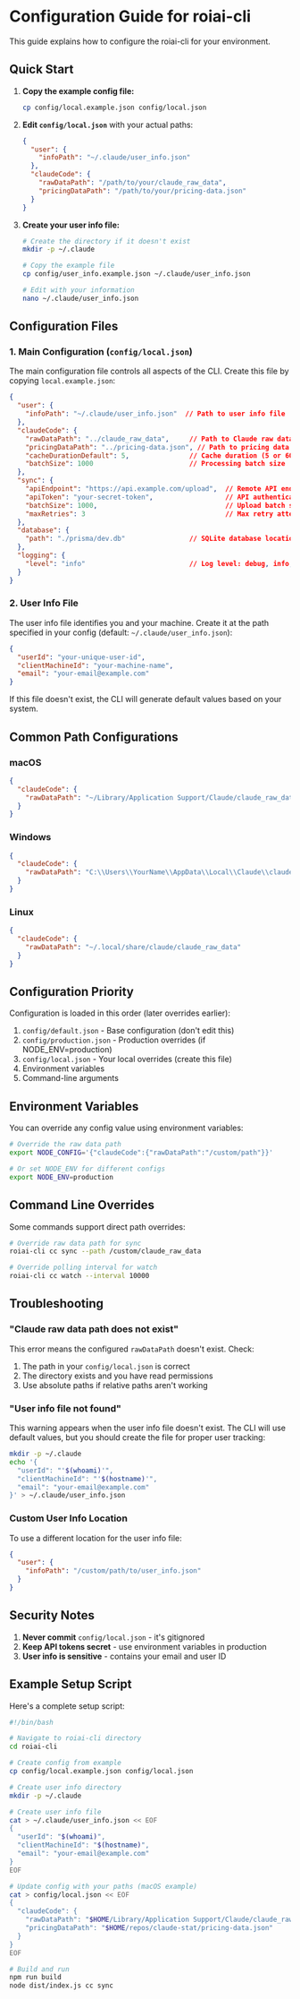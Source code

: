 # Configuration Guide for roiai-cli

This guide explains how to configure the roiai-cli for your environment.

## Quick Start

1. **Copy the example config file:**
   ```bash
   cp config/local.example.json config/local.json
   ```

2. **Edit `config/local.json`** with your actual paths:
   ```json
   {
     "user": {
       "infoPath": "~/.claude/user_info.json"
     },
     "claudeCode": {
       "rawDataPath": "/path/to/your/claude_raw_data",
       "pricingDataPath": "/path/to/your/pricing-data.json"
     }
   }
   ```

3. **Create your user info file:**
   ```bash
   # Create the directory if it doesn't exist
   mkdir -p ~/.claude
   
   # Copy the example file
   cp config/user_info.example.json ~/.claude/user_info.json
   
   # Edit with your information
   nano ~/.claude/user_info.json
   ```

## Configuration Files

### 1. Main Configuration (`config/local.json`)

The main configuration file controls all aspects of the CLI. Create this file by copying `local.example.json`:

```json
{
  "user": {
    "infoPath": "~/.claude/user_info.json"  // Path to user info file
  },
  "claudeCode": {
    "rawDataPath": "../claude_raw_data",     // Path to Claude raw data
    "pricingDataPath": "../pricing-data.json", // Path to pricing data
    "cacheDurationDefault": 5,               // Cache duration (5 or 60 minutes)
    "batchSize": 1000                        // Processing batch size
  },
  "sync": {
    "apiEndpoint": "https://api.example.com/upload",  // Remote API endpoint
    "apiToken": "your-secret-token",                  // API authentication
    "batchSize": 1000,                                // Upload batch size
    "maxRetries": 3                                   // Max retry attempts
  },
  "database": {
    "path": "./prisma/dev.db"                // SQLite database location
  },
  "logging": {
    "level": "info"                          // Log level: debug, info, warn, error
  }
}
```

### 2. User Info File

The user info file identifies you and your machine. Create it at the path specified in your config (default: `~/.claude/user_info.json`):

```json
{
  "userId": "your-unique-user-id",
  "clientMachineId": "your-machine-name",
  "email": "your-email@example.com"
}
```

If this file doesn't exist, the CLI will generate default values based on your system.

## Common Path Configurations

### macOS
```json
{
  "claudeCode": {
    "rawDataPath": "~/Library/Application Support/Claude/claude_raw_data"
  }
}
```

### Windows
```json
{
  "claudeCode": {
    "rawDataPath": "C:\\Users\\YourName\\AppData\\Local\\Claude\\claude_raw_data"
  }
}
```

### Linux
```json
{
  "claudeCode": {
    "rawDataPath": "~/.local/share/claude/claude_raw_data"
  }
}
```

## Configuration Priority

Configuration is loaded in this order (later overrides earlier):

1. `config/default.json` - Base configuration (don't edit this)
2. `config/production.json` - Production overrides (if NODE_ENV=production)
3. `config/local.json` - Your local overrides (create this file)
4. Environment variables
5. Command-line arguments

## Environment Variables

You can override any config value using environment variables:

```bash
# Override the raw data path
export NODE_CONFIG='{"claudeCode":{"rawDataPath":"/custom/path"}}'

# Or set NODE_ENV for different configs
export NODE_ENV=production
```

## Command Line Overrides

Some commands support direct path overrides:

```bash
# Override raw data path for sync
roiai-cli cc sync --path /custom/claude_raw_data

# Override polling interval for watch
roiai-cli cc watch --interval 10000
```

## Troubleshooting

### "Claude raw data path does not exist"

This error means the configured `rawDataPath` doesn't exist. Check:

1. The path in your `config/local.json` is correct
2. The directory exists and you have read permissions
3. Use absolute paths if relative paths aren't working

### "User info file not found"

This warning appears when the user info file doesn't exist. The CLI will use default values, but you should create the file for proper user tracking:

```bash
mkdir -p ~/.claude
echo '{
  "userId": "'$(whoami)'",
  "clientMachineId": "'$(hostname)'",
  "email": "your-email@example.com"
}' > ~/.claude/user_info.json
```

### Custom User Info Location

To use a different location for the user info file:

```json
{
  "user": {
    "infoPath": "/custom/path/to/user_info.json"
  }
}
```

## Security Notes

1. **Never commit** `config/local.json` - it's gitignored
2. **Keep API tokens secret** - use environment variables in production
3. **User info is sensitive** - contains your email and user ID

## Example Setup Script

Here's a complete setup script:

```bash
#!/bin/bash

# Navigate to roiai-cli directory
cd roiai-cli

# Create config from example
cp config/local.example.json config/local.json

# Create user info directory
mkdir -p ~/.claude

# Create user info file
cat > ~/.claude/user_info.json << EOF
{
  "userId": "$(whoami)",
  "clientMachineId": "$(hostname)",
  "email": "your-email@example.com"
}
EOF

# Update config with your paths (macOS example)
cat > config/local.json << EOF
{
  "claudeCode": {
    "rawDataPath": "$HOME/Library/Application Support/Claude/claude_raw_data",
    "pricingDataPath": "$HOME/repos/claude-stat/pricing-data.json"
  }
}
EOF

# Build and run
npm run build
node dist/index.js cc sync
```